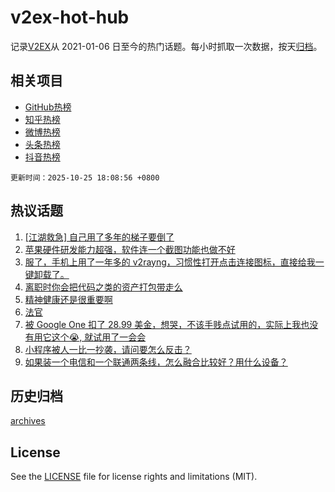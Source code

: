 # v2ex-hot-hub

 记录[V2EX](https://www.v2ex.com/)从 2021-01-06 日至今的热门话题。每小时抓取一次数据，按天[归档](archives)。
 
 ## 相关项目

- [GitHub热榜](https://github.com/snaildev/github-hot-hub)
- [知乎热榜](https://github.com/snaildev/zhihu-hot-hub)
- [微博热榜](https://github.com/snaildev/weibo-hot-hub)
- [头条热榜](https://github.com/snaildev/toutiao-hot-hub)
- [抖音热榜](https://github.com/snaildev/douyin-hot-hub)


 `更新时间：2025-10-25 18:08:56 +0800`

## 热议话题

1. [[江湖救急] 自己用了多年的梯子要倒了](https://www.v2ex.com/t/1168274)
1. [苹果硬件研发能力超强，软件连一个截图功能也做不好](https://www.v2ex.com/t/1168283)
1. [服了，手机上用了一年多的 v2rayng，习惯性打开点击连接图标，直接给我一键卸载了。](https://www.v2ex.com/t/1168238)
1. [离职时你会把代码之类的资产打包带走么](https://www.v2ex.com/t/1168247)
1. [精神健康还是很重要啊](https://www.v2ex.com/t/1168279)
1. [法官](https://www.v2ex.com/t/1168216)
1. [被 Google One 扣了 28.99 美金，想哭，不该手贱点试用的，实际上我也没有用它这个😭, 就试用了一会会](https://www.v2ex.com/t/1168208)
1. [小程序被人一比一抄袭，请问要怎么反击？](https://www.v2ex.com/t/1168253)
1. [如果装一个电信和一个联通两条线，怎么融合比较好？用什么设备？](https://www.v2ex.com/t/1168221)

## 历史归档

[archives](archives)

## License

See the [LICENSE](LICENSE) file for license rights and limitations (MIT).
